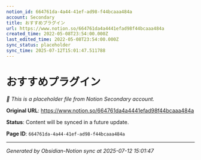 ```yaml
---
notion_id: 664761da-4a44-41ef-ad98-f44bcaaa484a
account: Secondary
title: おすすめプラグイン
url: https://www.notion.so/664761da4a4441efad98f44bcaaa484a
created_time: 2022-05-08T23:54:00.000Z
last_edited_time: 2022-05-08T23:54:00.000Z
sync_status: placeholder
sync_time: 2025-07-12T15:01:47.511788
---
```


# おすすめプラグイン

*🔄 This is a placeholder file from Notion Secondary account.*

**Original URL**: https://www.notion.so/664761da4a4441efad98f44bcaaa484a

**Status**: Content will be synced in a future update.

**Page ID**: `664761da-4a44-41ef-ad98-f44bcaaa484a`

---

*Generated by Obsidian-Notion sync at 2025-07-12 15:01:47*
